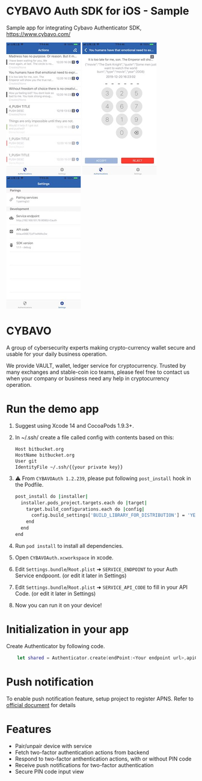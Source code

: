 # CYBAVO Auth SDK for iOS - Sample

Sample app for integrating Cybavo Authenticator SDK, https://www.cybavo.com/

![image](docs/images/sc_main.jpeg)
![image](docs/images/sc_pin.jpeg)
![image](docs/images/sc_settings.jpeg)

# CYBAVO

A group of cybersecurity experts making crypto-currency wallet secure and usable for your daily business operation.

We provide VAULT, wallet, ledger service for cryptocurrency. Trusted by many exchanges and stable-coin ico teams, please feel free to contact us when your company or business need any help in cryptocurrency operation.

# Run the demo app
1. Suggest using Xcode 14 and CocoaPods 1.9.3+. 
1. In ~/.ssh/ create a file called config with contents based on this:
    ```
    Host bitbucket.org
    HostName bitbucket.org
    User git
    IdentityFile ~/.ssh/{{your private key}}
    ```
2. ⚠️ From `CYBAVOAuth 1.2.239`, please put following `post_install` hook in the Podfile.

    ```sh
    post_install do |installer|
      installer.pods_project.targets.each do |target|
        target.build_configurations.each do |config|
          config.build_settings['BUILD_LIBRARY_FOR_DISTRIBUTION'] = 'YES'
        end
      end
    end
    ```
3. Run ```pod install``` to install all dependencies.
4. Open ```CYBAVOAuth.xcworkspace``` in xcode.
5. Edit `Settings.bundle`/`Root.plist` ➜ `SERVICE_ENDPOINT` to your Auth Service endpoont. (or edit it later in Settings)
6. Edit `Settings.bundle`/`Root.plist` ➜ `SERVICE_API_CODE` to fill in your API Code. (or edit it later in Settings)
7. Now you can run it on your device!
  
# Initialization in your app
Create Authenticator by following code.
```swift
    let shared = Authenticator.create(endPoint:<Your endpoint url>,apiCode: <Your API code>, apnsSandbox: <true if is apns sandbox>)
```    
# Push notification
To enable push notification feature, setup project to register APNS. Refer to [official document](https://developer.apple.com/documentation/usernotifications/registering_your_app_with_apns) for details


# Features
- Pair/unpair device with service
- Fetch two-factor authentication actions from backend
- Respond to two-factor anthentication actions, with or without PIN code
- Receive push notifications for two-factor authentication
- Secure PIN code input view